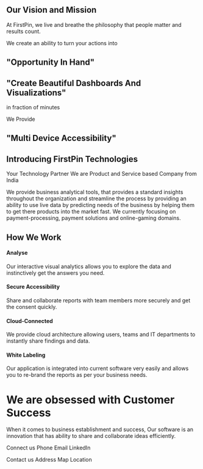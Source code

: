 

## Our Vision and Mission

At FirstPin, we live and breathe the philosophy that people matter and results count.
 
We create an ability to turn your actions into
## "Opportunity In Hand"

 
## "Create Beautiful Dashboards And Visualizations"
 in fraction of minutes

We Provide 
## "Multi Device Accessibility"

  

## Introducing FirstPin Technologies
Your Technology Partner
We are Product and Service based Company from India

We provide business analytical tools, that provides a standard insights throughout the organization and streamline the process by providing an ability to use live data by predicting needs of the business by helping them to get there products into the market fast. We currently focusing on payment-processing, payment solutions and online-gaming domains. 

## How We Work

#### Analyse

Our interactive visual analytics allows you to explore the data and instinctively get the answers you need.

#### Secure Accessibility
Share and collaborate reports with team members more securely and get the consent quickly.

#### Cloud-Connected

We provide cloud architecture allowing users, teams and IT departments to instantly share findings and data.

#### White Labeling

Our application is integrated into current software very easily and allows you to re-brand the reports as per your business needs.


# We are obsessed with Customer Success

When it comes to business establishment and success, Our software is an innovation that has ability to share and collaborate ideas efficiently.

Connect us
Phone   			Email		  LinkedIn

Contact us
Address
Map Location
<!--stackedit_data:
eyJoaXN0b3J5IjpbMzI0MjA5NTE3LC0xNTE1ODY0NTI5LDMwMT
g3NzY5NywtMTk4ODcyODg2NSwtMTI3OTQ5NTYxNCwxMDcxMzQw
OTEwLC0xNDUyMzcwMzAsLTEzNzc4NTk2MiwxMjI0MTkwMzgsLT
E4NTM1OTkwNDMsLTU3ODU3NTc2OSwtMTEwNzk3NjkyMiwtMTA0
MjAyODE5OCwtMTgxNTQ5NDc2NiwtNTAwMzU0MDg3XX0=
-->